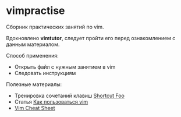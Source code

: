 vimpractise
===========

Сборник практических занятий по vim.

Вдохновлено **vimtutor**, следует пройти его перед ознакомлением с данным материалом.

Способ применения:
  * Открыть файл с нужным занятием в vim
  * Следовать инструкциям

Полезные материалы:
  * Тренировка сочетаний клавиш [Shortcut Foo](https://www.shortcutfoo.com/)
  * Статья [Как пользоваться vim](http://ru.najomi.org/vim)
  * [Vim Cheat Sheet](http://www.viemu.com/vi-vim-cheat-sheet.gif)
